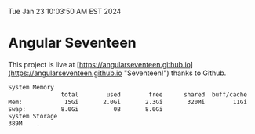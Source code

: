 Tue Jan 23 10:03:50 AM EST 2024

# Angular Seventeen


This project is live at [https://angularseventeen.github.io](https://angularseventeen.github.io "Seventeen!") thanks to Github.

```bash
System Memory
               total        used        free      shared  buff/cache   available
Mem:            15Gi       2.0Gi       2.3Gi       320Mi        11Gi        13Gi
Swap:          8.0Gi          0B       8.0Gi
System Storage
389M	.
```
